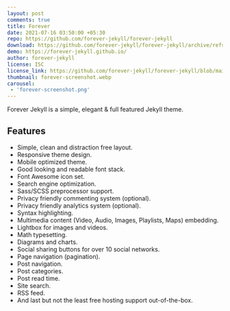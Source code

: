 ```yaml
---
layout: post
comments: true
title: Forever
date: 2021-07-16 03:50:00 +05:30
repo: https://github.com/forever-jekyll/forever-jekyll
download: https://github.com/forever-jekyll/forever-jekyll/archive/refs/heads/main.zip
demo: https://forever-jekyll.github.io/
author: forever-jekyll
license: ISC
license_link: https://github.com/forever-jekyll/forever-jekyll/blob/main/LICENSE
thumbnail: forever-screenshot.webp
carousel:
 - 'forever-screenshot.png'
---
```


Forever Jekyll is a simple, elegant & full featured Jekyll theme.

## Features

* Simple, clean and distraction free layout.
* Responsive theme design.
* Mobile optimized theme.
* Good looking and readable font stack.
* Font Awesome icon set.
* Search engine optimization.
* Sass/SCSS preprocessor support.
* Privacy friendly commenting system (optional).
* Privacy friendly analytics system (optional).
* Syntax highlighting.
* Multimedia content (Video, Audio, Images, Playlists, Maps) embedding.
* Lightbox for images and videos.
* Math typesetting.
* Diagrams and charts.
* Social sharing buttons for over 10 social networks.
* Page navigation (pagination).
* Post navigation.
* Post categories.
* Post read time.
* Site search.
* RSS feed.
* And last but not the least free hosting support out-of-the-box.
